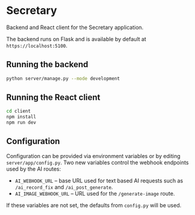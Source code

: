 # Secretary

Backend and React client for the Secretary application.

The backend runs on Flask and is available by default at `https://localhost:5100`.

## Running the backend

```bash
python server/manage.py --mode development
```

## Running the React client

```bash
cd client
npm install
npm run dev
```

## Configuration

Configuration can be provided via environment variables or by editing
`server/app/config.py`. Two new variables control the webhook endpoints
used by the AI routes:

- `AI_WEBHOOK_URL` – base URL used for text based AI requests such as
  `/ai_record_fix` and `/ai_post_generate`.
- `AI_IMAGE_WEBHOOK_URL` – URL used for the `/generate-image` route.

If these variables are not set, the defaults from `config.py` will be used.
